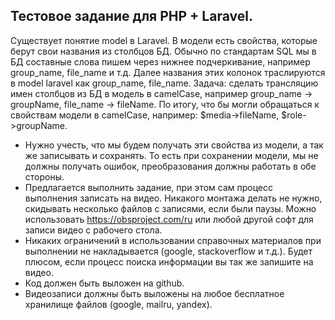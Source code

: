 ## Тестовое задание для PHP + Laravel.

Существует понятие model в Laravel. В модели есть свойства, которые берут свои названия из столбцов БД. Обычно по стандартам SQL мы в БД составные слова пишем через нижнее подчеркивание, например group_name, file_name и т.д. Далее названия этих колонок траслируются в model laravel как group_name, file_name. Задача: сделать трансляцию имен столбцов из БД в модель в camelCase, например group_name -> groupName, file_name -> fileName. По итогу, что бы могли обращаться к свойствам модели в camelCase, например: $media->fileName, $role->groupName.

- Нужно учесть, что мы будем получать эти свойства из модели, а так же записывать и сохранять. То есть при сохранении модели, мы не должны получать ошибок, преобразования должны работать в обе стороны.
- Предлагается выполнить задание, при этом сам процесс выполнения записать на видео. Никакого монтажа делать не нужно, скидывать несколько файлов с записями, если были паузы. Можно использовать https://obsproject.com/ru или любой другой софт для записи видео с рабочего стола.
- Никаких ограничений в использовании справочных материалов при выполнении не накладывается (google, stackoverflow и т.д.). Будет плюсом, если процесс поиска информации вы так же запишите на видео.
- Код должен быть выложен на github.
- Видеозаписи должны быть выложены на любое бесплатное хранилище файлов (google, mailru, yandex).
